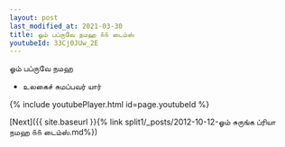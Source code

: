 ```yaml
---
layout: post
last_modified_at: 2021-03-30
title: ஓம் பப்ருவே நமஹ ௧௧ டைம்ஸ்
youtubeId: 33Cj0JUw_2E
---
```

 
 
 ஓம் பப்ருவே நமஹ  
 
 -  உலகைச் சுமப்பவர் யார் 
 
  
 
  
 
 
 
 
 
 


{% include youtubePlayer.html id=page.youtubeId %}
 
[Next]({{ site.baseurl }}{% link  split1/_posts/2012-10-12-ஓம் சுருங்க ப்ரியா நமஹ ௧௧ டைம்ஸ்.md%})
 
